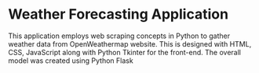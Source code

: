 # Weather Forecasting Application
  This application employs web scraping concepts in Python to gather weather data from
OpenWeathermap website. This is designed with HTML, CSS, JavaScript along with 
Python Tkinter  for the front-end. The overall model was created using Python Flask
